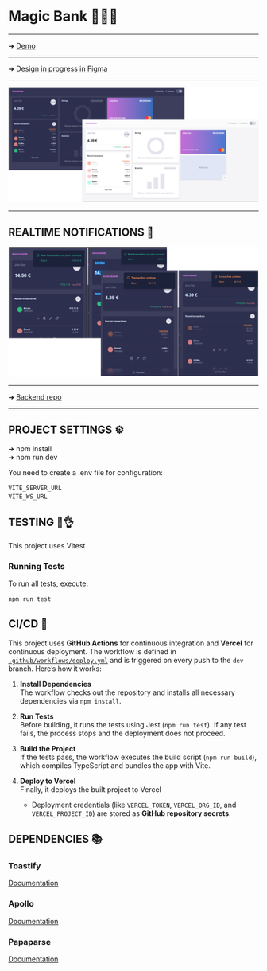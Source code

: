 # Magic Bank 🏦🏧✨  

---  

➜ [Demo](https://bank-app-lake-eight.vercel.app/)  

---
➜ [Design in progress in Figma](https://www.figma.com/design/TkhEV41wN9rf4U8OvBwHuy/MagicBank-Design)  

---  

  ![](screenshots/layout.png)  

---  
## REALTIME NOTIFICATIONS 🔔

![](screenshots/realtime.png)  
   
---  

➜ [Backend repo](https://github.com/abigailojeda/bankapi)
  
---  
## PROJECT SETTINGS ⚙️    

➜ npm install  
➜ npm run dev  

You need to create a .env file for configuration:
```javascript
VITE_SERVER_URL
VITE_WS_URL
```

## TESTING 🧾👌

This project uses Vitest

### Running Tests

To run all tests, execute:

```bash
npm run test
```

## CI/CD 🚀

This project uses **GitHub Actions** for continuous integration and **Vercel** for continuous deployment. The workflow is defined in [`.github/workflows/deploy.yml`](./.github/workflows/deploy.yml) and is triggered on every push to the `dev` branch. Here’s how it works:

1. **Install Dependencies**  
   The workflow checks out the repository and installs all necessary dependencies via `npm install`.

2. **Run Tests**  
   Before building, it runs the tests using Jest (`npm run test`). If any test fails, the process stops and the deployment does not proceed.

3. **Build the Project**  
   If the tests pass, the workflow executes the build script (`npm run build`), which compiles TypeScript and bundles the app with Vite.

4. **Deploy to Vercel**  
   Finally, it deploys the built project to Vercel 
   - Deployment credentials (like `VERCEL_TOKEN`, `VERCEL_ORG_ID`, and `VERCEL_PROJECT_ID`) are stored as **GitHub repository secrets**.

## DEPENDENCIES 📚

### Toastify

[Documentation](https://fkhadra.github.io/react-toastify/introduction/)

### Apollo

[Documentation](https://www.apollographql.com/docs/react)

### Papaparse  

[Documentation](https://www.papaparse.com/docs)
